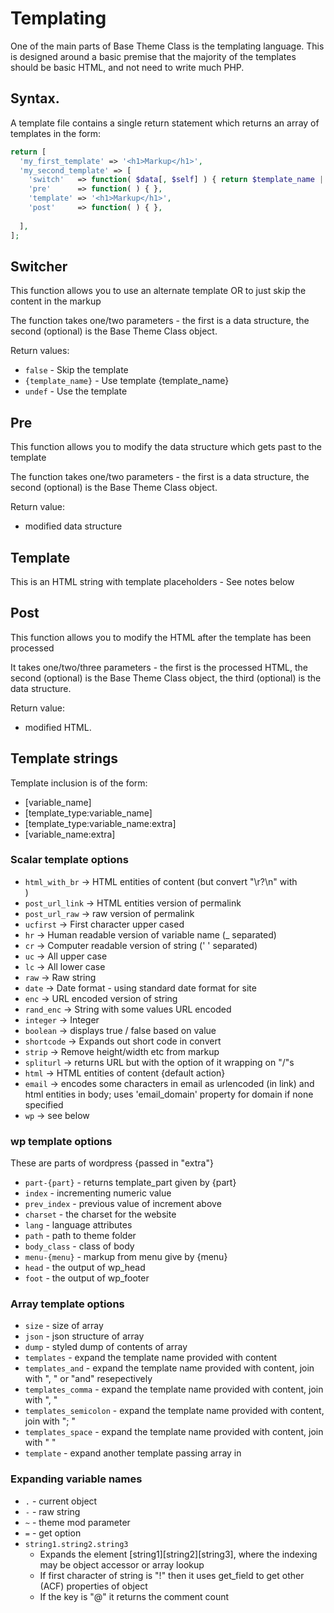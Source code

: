 # Templating

One of the main parts of Base Theme Class is the templating language.
This is designed around a basic premise that the majority of the templates
should be basic HTML, and not need to write much PHP.

## Syntax.

A template file contains a single return statement which returns an array of
templates in the form:

``` php
return [
  'my_first_template' => '<h1>Markup</h1>',
  'my_second_template' => [
    'switch'   => function( $data[, $self] ) { return $template_name || false || undef },
    'pre'      => function( ) { },
    'template' => '<h1>Markup</h1>',
    'post'     => function( ) { },
  
  ],
];
```

## Switcher

This function allows you to use an alternate template OR to just skip the content in the markup

The function takes one/two parameters - the first is a data structure, the second (optional) is the Base Theme Class object.

Return values:
 * `false` - Skip the template
 * `{template_name}` - Use template {template_name}
 * `undef` - Use the template
  
## Pre

This function allows you to modify the data structure which gets past to the template

The function takes one/two parameters - the first is a data structure, the second (optional) is the Base Theme Class object.

Return value:
 * modified data structure

## Template

This is an HTML string with template placeholders - See notes below

## Post

This function allows you to modify the HTML after the template has been processed

It takes one/two/three parameters - the first is the processed HTML, the second (optional) is the Base Theme Class object, the third (optional) is the data structure.

Return value:
 * modified HTML.
 
## Template strings
 
Template inclusion is of the form:
 
 * [variable_name]
 * [template_type:variable_name]
 * [template_type:variable_name:extra]
 * [variable_name:extra]
 
### Scalar template options

 * `html_with_br`  -> HTML entities of content (but convert "\r?\n" with <br />)
 * `post_url_link` -> HTML entities version of permalink
 * `post_url_raw`  -> raw version of permalink
 * `ucfirst` -> First character upper cased
 * `hr` -> Human readable version of variable name (_ separated)
 * `cr` -> Computer readable version of string (' ' separated)
 * `uc` -> All upper case
 * `lc` -> All lower case
 * `raw` -> Raw string
 * `date` -> Date format - using standard date format for site
 * `enc` -> URL encoded version of string
 * `rand_enc` -> String with some values URL encoded
 * `integer` -> Integer
 * `boolean` -> displays true / false based on value
 * `shortcode` -> Expands out short code in convert
 * `strip` -> Remove height/width etc from markup
 * `spliturl` -> returns URL but with the option of it wrapping on "/"s
 * `html` -> HTML entities of content {default action}
 * `email` -> encodes some characters in email as urlencoded (in link) and html entities in body; uses 'email_domain' property for domain if none specified
 * `wp` -> see below


### wp template options

These are parts of wordpress {passed in "extra"}

 * `part-{part}` - returns template_part given by {part}
 * `index` - incrementing numeric value
 * `prev_index` - previous value of increment above
 * `charset` - the charset for the website
 * `lang` - language attributes
 * `path` - path to theme folder
 * `body_class` - class of body
 * `menu-{menu}` - markup from menu give by {menu}
 * `head` - the output of wp_head
 * `foot` - the output of wp_footer

### Array template options

 * `size` - size of array
 * `json` - json structure of array
 * `dump` - styled dump of contents of array
 * `templates` - expand the template name provided with content
 * `templates_and` - expand the template name provided with content, join with ", " or "and" resepectively
 * `templates_comma` - expand the template name provided with content, join with ", "
 * `templates_semicolon` - expand the template name provided with content, join with "; "
 * `templates_space` - expand the template name provided with content, join with " "
 * `template` - expand another template passing array in
 
### Expanding variable names

 * `.` - current object
 * `-` - raw string
 * `~` - theme mod parameter
 * `=` - get option
 * `string1.string2.string3`
    * Expands the element [string1][string2][string3], where the indexing may be object accessor or array lookup
    * If first character of string is "!" then it uses get_field to get other (ACF) properties of object
    * If the key is "@" it returns the comment count
